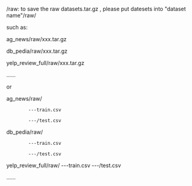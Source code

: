 /raw: to save the raw datasets.tar.gz  , please put datesets into "dataset name"/raw/

such as:

ag_news/raw/xxx.tar.gz

db_pedia/raw/xxx.tar.gz

yelp_review_full/raw/xxx.tar.gz

……

or

ag_news/raw/

            ---train.csv
            
            ---/test.csv

db_pedia/raw/

            ---train.csv
            
            ---/test.csv

yelp_review_full/raw/
                    ---train.csv
                    ---/test.csv

……

